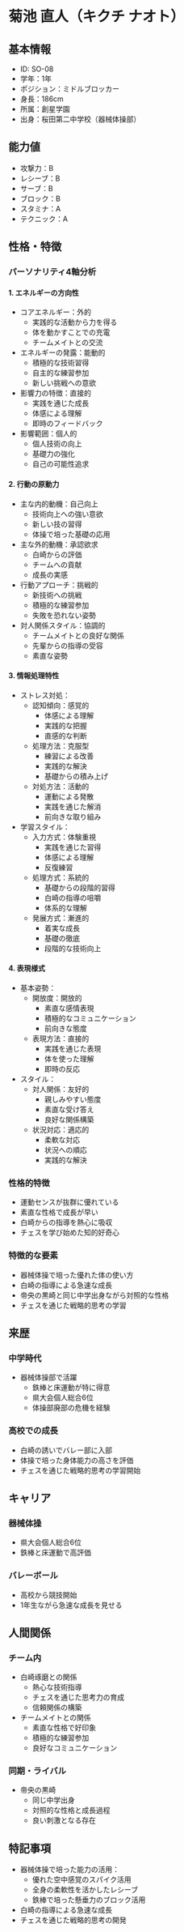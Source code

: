 
# 菊池 直人（キクチ ナオト）

## 基本情報

- ID: SO-08
- 学年：1年
- ポジション：ミドルブロッカー
- 身長：186cm
- 所属：創星学園
- 出身：桜田第二中学校（器械体操部）

## 能力値

- 攻撃力：B
- レシーブ：B
- サーブ：B
- ブロック：B
- スタミナ：A
- テクニック：A

## 性格・特徴

### パーソナリティ4軸分析

#### 1. エネルギーの方向性

- コアエネルギー：外的
  - 実践的な活動から力を得る
  - 体を動かすことでの充電
  - チームメイトとの交流
- エネルギーの発露：能動的
  - 積極的な技術習得
  - 自主的な練習参加
  - 新しい挑戦への意欲
- 影響力の特徴：直接的
  - 実践を通じた成長
  - 体感による理解
  - 即時のフィードバック
- 影響範囲：個人的
  - 個人技術の向上
  - 基礎力の強化
  - 自己の可能性追求

#### 2. 行動の原動力

- 主な内的動機：自己向上
  - 技術向上への強い意欲
  - 新しい技の習得
  - 体操で培った基礎の応用
- 主な外的動機：承認欲求
  - 白崎からの評価
  - チームへの貢献
  - 成長の実感
- 行動アプローチ：挑戦的
  - 新技術への挑戦
  - 積極的な練習参加
  - 失敗を恐れない姿勢
- 対人関係スタイル：協調的
  - チームメイトとの良好な関係
  - 先輩からの指導の受容
  - 素直な姿勢

#### 3. 情報処理特性

- ストレス対処：
  - 認知傾向：感覚的
    - 体感による理解
    - 実践的な把握
    - 直感的な判断
  - 処理方法：克服型
    - 練習による改善
    - 実践的な解決
    - 基礎からの積み上げ
  - 対処方法：活動的
    - 運動による発散
    - 実践を通じた解消
    - 前向きな取り組み
- 学習スタイル：
  - 入力方式：体験重視
    - 実践を通じた習得
    - 体感による理解
    - 反復練習
  - 処理方式：系統的
    - 基礎からの段階的習得
    - 白崎の指導の咀嚼
    - 体系的な理解
  - 発展方式：漸進的
    - 着実な成長
    - 基礎の徹底
    - 段階的な技術向上

#### 4. 表現様式

- 基本姿勢：
  - 開放度：開放的
    - 素直な感情表現
    - 積極的なコミュニケーション
    - 前向きな態度
  - 表現方法：直接的
    - 実践を通じた表現
    - 体を使った理解
    - 即時の反応
- スタイル：
  - 対人関係：友好的
    - 親しみやすい態度
    - 素直な受け答え
    - 良好な関係構築
  - 状況対応：適応的
    - 柔軟な対応
    - 状況への順応
    - 実践的な解決

### 性格的特徴

- 運動センスが抜群に優れている
- 素直な性格で成長が早い
- 白崎からの指導を熱心に吸収
- チェスを学び始めた知的好奇心

### 特徴的な要素

- 器械体操で培った優れた体の使い方
- 白崎の指導による急速な成長
- 帝央の黒崎と同じ中学出身ながら対照的な性格
- チェスを通じた戦略的思考の学習

## 来歴

### 中学時代

- 器械体操部で活躍
  - 鉄棒と床運動が特に得意
  - 県大会個人総合6位
  - 体操部廃部の危機を経験

### 高校での成長

- 白崎の誘いでバレー部に入部
- 体操で培った身体能力の高さを評価
- チェスを通じた戦略的思考の学習開始

## キャリア

### 器械体操

- 県大会個人総合6位
- 鉄棒と床運動で高評価

### バレーボール

- 高校から競技開始
- 1年生ながら急速な成長を見せる

## 人間関係

### チーム内

- 白崎琢磨との関係
  - 熱心な技術指導
  - チェスを通じた思考力の育成
  - 信頼関係の構築
- チームメイトとの関係
  - 素直な性格で好印象
  - 積極的な練習参加
  - 良好なコミュニケーション

### 同期・ライバル

- 帝央の黒崎
  - 同じ中学出身
  - 対照的な性格と成長過程
  - 良い刺激となる存在

## 特記事項

- 器械体操で培った能力の活用：
  - 優れた空中感覚のスパイク活用
  - 全身の柔軟性を活かしたレシーブ
  - 鉄棒で培った懸垂力のブロック活用
- 白崎の指導による急速な成長
- チェスを通じた戦略的思考の開発
